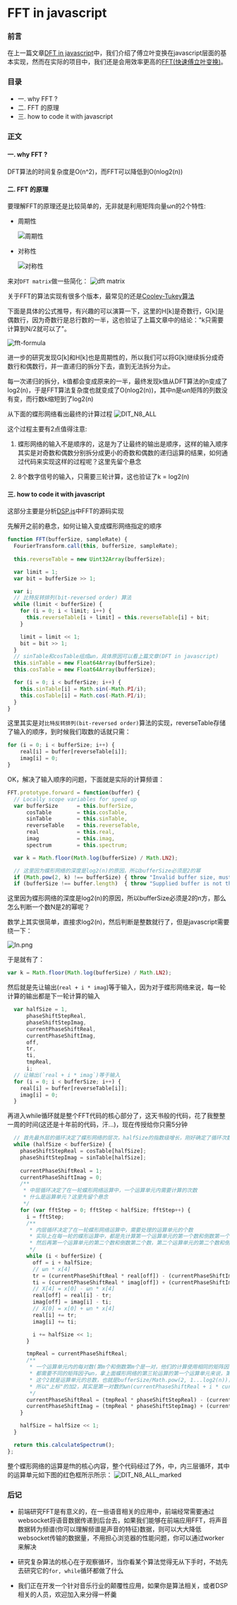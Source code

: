 FFT in javascript
========

### 前言

在上一篇文章[DFT in javascript](../dft-in-javascript/dft-in-javascript.md)中，我们介绍了傅立叶变换在javascript层面的基本实现，然而在实际的项目中，我们还是会用效率更高的[FFT(快速傅立叶变换)](https://zh.wikipedia.org/wiki/%E5%BF%AB%E9%80%9F%E5%82%85%E9%87%8C%E5%8F%B6%E5%8F%98%E6%8D%A2)。

### 目录

  - 一. why FFT ?
  - 二. FFT 的原理
  - 三. how to code it with javascript

### 正文

#### 一. why FFT ?
DFT算法的时间复杂度是O(n^2)，而FFT可以降低到O(nlog2(n))

#### 二. FFT 的原理

要理解FFT的原理还是比较简单的，无非就是利用矩阵向量ωn的2个特性:
- 周期性

  ![周期性](../dft-in-javascript/images/dft-periodic.svg)

- 对称性

  ![对称性](../dft-in-javascript/images/dft-symmetry.svg)

来对`DFT matrix`做一些简化：
![dft matrix](../dft-in-javascript/images/matrix.png)

关于FFT的算法实现有很多个版本，最常见的还是[Cooley-Tukey算法](https://zh.wikipedia.org/wiki/%E5%BA%93%E5%88%A9%EF%BC%8D%E5%9B%BE%E5%9F%BA%E5%BF%AB%E9%80%9F%E5%82%85%E9%87%8C%E5%8F%B6%E5%8F%98%E6%8D%A2%E7%AE%97%E6%B3%95)

下面是具体的公式推导，有兴趣的可以演算一下，这里的H[k]是奇数行，G[k]是偶数行，因为奇数行是总行数的一半，这也验证了上篇文章中的结论："k只需要计算到N/2就可以了"。

![fft-formula](./images/fft-formula.png)

进一步的研究发现G[k]和H[k]也是周期性的，所以我们可以将G[k]继续拆分成奇数行和偶数行，并一直递归的拆分下去，直到无法拆分为止。

每一次递归的拆分，k值都会变成原来的一半，最终发现k值从DFT算法的n变成了log2(n)，于是FFT算法复杂度也就变成了O(nlog2(n))，其中n是ωn矩阵的列数没有变，而行数k缩短到了log2(n)

从下面的蝶形网络看出最终的计算过程
![DIT_N8_ALL](./images/DIT_N8_ALL.png)

这个过程主要有2点值得注意:

1. 蝶形网络的输入不是顺序的，这是为了让最终的输出是顺序，这样的输入顺序其实是对奇数和偶数分别拆分成更小的奇数和偶数的递归运算的结果，如何通过代码来实现这样的过程呢？这里先留个悬念

2. 8个数字信号的输入，只需要三轮计算，这也验证了k = log2(n)

#### 三. how to code it with javascript

这部分主要是分析[DSP.js](https://github.com/corbanbrook/dsp.js/)中FFT的源码实现

先解开之前的悬念，如何让输入变成蝶形网络指定的顺序

```ts
function FFT(bufferSize, sampleRate) {
  FourierTransform.call(this, bufferSize, sampleRate);
   
  this.reverseTable = new Uint32Array(bufferSize);

  var limit = 1;
  var bit = bufferSize >> 1;

  var i;
  // 比特反转排列(bit-reversed order) 算法
  while (limit < bufferSize) {
    for (i = 0; i < limit; i++) {
      this.reverseTable[i + limit] = this.reverseTable[i] + bit;
    }

    limit = limit << 1;
    bit = bit >> 1;
  }
  // sinTable和cosTable组成ωn，具体原因可以看上篇文章(DFT in javascript)
  this.sinTable = new Float64Array(bufferSize);
  this.cosTable = new Float64Array(bufferSize);

  for (i = 0; i < bufferSize; i++) {
    this.sinTable[i] = Math.sin(-Math.PI/i);
    this.cosTable[i] = Math.cos(-Math.PI/i);
  }
}
```

这里其实是对`比特反转排列(bit-reversed order)`算法的实现，reverseTable存储了输入的顺序，到时候我们取数的话就只需：

```js
for (i = 0; i < bufferSize; i++) {
    real[i] = buffer[reverseTable[i]];
    imag[i] = 0;
}
```

OK，解决了输入顺序的问题，下面就是实际的计算频谱：

```js
FFT.prototype.forward = function(buffer) {
  // Locally scope variables for speed up
  var bufferSize      = this.bufferSize,
      cosTable        = this.cosTable,
      sinTable        = this.sinTable,
      reverseTable    = this.reverseTable,
      real            = this.real,
      imag            = this.imag,
      spectrum        = this.spectrum;

  var k = Math.floor(Math.log(bufferSize) / Math.LN2);

  // 这里因为蝶形网络的深度是log2(n)的原因，所以bufferSize必须是2的幂
  if (Math.pow(2, k) !== bufferSize) { throw "Invalid buffer size, must be a power of 2."; }
  if (bufferSize !== buffer.length)  { throw "Supplied buffer is not the same size as defined FFT. FFT Size: " + bufferSize + " Buffer Size: " + buffer.length; }
```
这里因为蝶形网络的深度是log2(n)的原因，所以bufferSize必须是2的n方，那么怎么判断一个数N是2的幂呢？

数学上其实很简单，直接求log2(n)，然后判断是整数就行了，但是javascript需要绕一下：

![ln.png](./images/ln.png)

于是就有了：

```js
var k = Math.floor(Math.log(bufferSize) / Math.LN2);
```

然后就是先让输出(`real + i * imag`)等于输入，因为对于蝶形网络来说，每一轮计算的输出都是下一轮计算的输入

```js
  var halfSize = 1,
      phaseShiftStepReal,
      phaseShiftStepImag,
      currentPhaseShiftReal,
      currentPhaseShiftImag,
      off,
      tr,
      ti,
      tmpReal,
      i;
  // 让输出(`real + i * imag`)等于输入
  for (i = 0; i < bufferSize; i++) {
    real[i] = buffer[reverseTable[i]];
    imag[i] = 0;
  }
```

再进入while循环就是整个FFT代码的核心部分了，这天书般的代码，花了我整整一周的时间(这还是十年前的代码，汗...)，现在传授给你只需5分钟

```js
  // 首先最外层的循环决定了蝶形网络的层次，halfSize的指数级增长，刚好确定了循环次数是log2(n)
  while (halfSize < bufferSize) {
    phaseShiftStepReal = cosTable[halfSize];
    phaseShiftStepImag = sinTable[halfSize];
    
    currentPhaseShiftReal = 1;
    currentPhaseShiftImag = 0;
    /**
     * 中层循环决定了在一轮蝶形网络运算中，一个运算单元内需要计算的次数
     * 什么是运算单元？这里先留个悬念
     */
    for (var fftStep = 0; fftStep < halfSize; fftStep++) {
      i = fftStep;
      /**
       * 内层循环决定了在一轮蝶形网络运算中，需要处理的运算单元的个数
       * 实际上在每一轮的蝶形运算中，都是先计算第一个运算单元的第一个数和倒数第一个数，然后第二个运算单元的第一个数和倒数第一个数...
       * 然后再第一个运算单元的第二个数和倒数第二个数，第二个运算单元的第二个数和倒数第二个数...
       */
      while (i < bufferSize) {
        off = i + halfSize;
        // ωn * x[4]
        tr = (currentPhaseShiftReal * real[off]) - (currentPhaseShiftImag * imag[off]);
        ti = (currentPhaseShiftReal * imag[off]) + (currentPhaseShiftImag * real[off]);
        // X[4] = x[0] - ωn * x[4]
        real[off] = real[i] - tr;
        imag[off] = imag[i] - ti;
        // X[0] = x[0] + ωn * x[4]
        real[i] += tr;
        imag[i] += ti;

        i += halfSize << 1;
      }

      tmpReal = currentPhaseShiftReal;
      /**
       * 一个运算单元内的每对数(第m个和倒数第m个是一对，他们的计算使用相同的矩阵因子，只不过符号不同)的计算，
       * 都需要不同的矩阵因子ωn，拿上面蝶形网络的第三轮运算的第一个运算单元来说，第二对数的ωn的"上标"是在第一对数的上标的基础上加2，
       * 这个2就是运算单元的总数，也就是bufferSize/Math.pow(2, 1...log2(n))，
       * 所以"上标"的加2，其实是第一对数的ωn(currentPhaseShiftReal + i * currentPhaseShiftImag) 乘以 `phaseShiftStepReal + i * phaseShiftStepImag`
       */
      currentPhaseShiftReal = (tmpReal * phaseShiftStepReal) - (currentPhaseShiftImag * phaseShiftStepImag);
      currentPhaseShiftImag = (tmpReal * phaseShiftStepImag) + (currentPhaseShiftImag * phaseShiftStepReal);
    }

    halfSize = halfSize << 1;
  }

  return this.calculateSpectrum();
};

```

整个蝶形网络的运算是fft的核心内容，整个代码经过了外，中，内三层循环，其中的运算单元如下图的红色框所示所示：
![DIT_N8_ALL_marked](./images/DIT_N8_ALL_marked.jpg)


### 后记

- 前端研究FFT是有意义的，在一些语音相关的应用中，前端经常需要通过websocket将语音数据传递到后台去，如果我们能够在前端应用FFT，将声音数据转为频谱(你可以理解频谱是声音的特征)数据，则可以大大降低websocket传输的数据量，不用担心浏览器的性能问题，你可以通过worker来解决

- 研究复杂算法的核心在于观察循环，当你看某个算法觉得无从下手时，不妨先去研究它的`for, while`循环都做了什么

- 我们正在开发一个针对音乐行业的颠覆性应用，如果你是算法相关，或者DSP相关的人员，欢迎加入来分得一杯羹